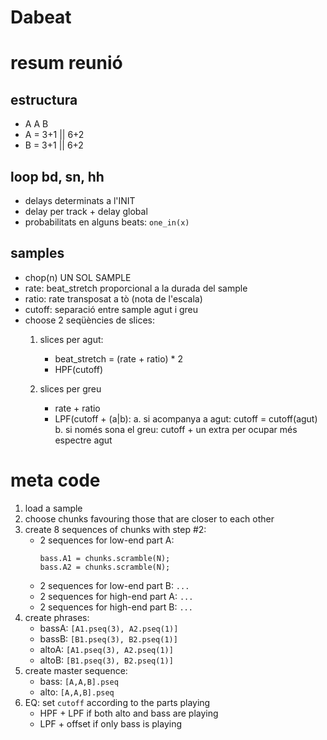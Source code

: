 # Dabeat

# resum reunió
## estructura
- A A B
- A = 3+1 || 6+2
- B = 3+1 || 6+2

## loop bd, sn, hh

- delays determinats a l'INIT
- delay per track + delay global
- probabilitats en alguns beats: `one_in(x)`

## samples
- chop(n) UN SOL SAMPLE
- rate: beat_stretch proporcional a la durada del sample
- ratio: rate transposat a tò (nota de l'escala)
- cutoff: separació entre sample agut i greu
- choose 2 seqüències de slices:
  1. slices per agut:
     - beat_stretch = (rate + ratio) * 2
     - HPF(cutoff)

  2. slices per greu
     - rate + ratio
     - LPF(cutoff + (a|b):
       a. si acompanya a agut: cutoff = cutoff(agut)
       b. si només sona el greu: cutoff + un extra per ocupar més espectre agut


# meta code

1. load a sample
2. choose chunks favouring those that are closer to each other
3. create 8 sequences of chunks with step #2:
   - 2 sequences for low-end part A:
     ```
     bass.A1 = chunks.scramble(N);
     bass.A2 = chunks.scramble(N);
     ```
   - 2 sequences for low-end part B: `...`
   - 2 sequences for high-end part A: `...`
   - 2 sequences for high-end part B: `...`
4. create phrases:
   - bassA: `[A1.pseq(3), A2.pseq(1)]`
   - bassB: `[B1.pseq(3), B2.pseq(1)]`
   - altoA: `[A1.pseq(3), A2.pseq(1)]`
   - altoB: `[B1.pseq(3), B2.pseq(1)]`
5. create master sequence:
   - bass: `[A,A,B].pseq`
   - alto: `[A,A,B].pseq`
6. EQ: set `cutoff` according to the parts playing
   - HPF + LPF if both alto and bass are playing
   - LPF + offset if only bass is playing
